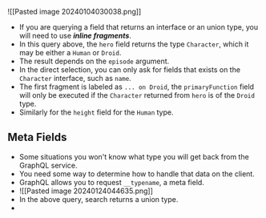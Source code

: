 ![[Pasted image 20240104030038.png]]
- If you are querying a field that returns an interface or an union type, you will need to use ***inline fragments***.
- In this query above, the `hero` field returns the type `Character`, which it may be either a `Human` or `Droid`.
- The result depends on the `episode` argument.
- In the direct selection, you can only ask for fields that exists on the `Character` interface, such as `name`.
- The first fragment is labeled as `... on Droid`, the `primaryFunction` field will only be executed if the `Character` returned from `hero` is of the `Droid` type.
- Similarly for the `height` field for the `Human` type.

## Meta Fields

- Some situations you won't know what type you will get back from the GraphQL service.
- You need some way to determine how to handle that data on the client.
- GraphQL allows you to request `__typename`, a meta field.
- ![[Pasted image 20240124044635.png]]
- In the above query, search returns a union type.
- 